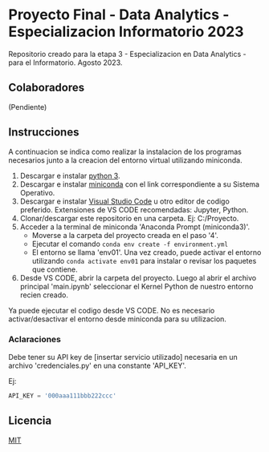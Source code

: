 # Proyecto Final - Data Analytics - Especializacion Informatorio 2023
Repositorio creado para la etapa 3 - Especializacion en Data Analytics - para el Informatorio. Agosto 2023.

## Colaboradores
(Pendiente)

## Instrucciones 
A continuacion se indica como realizar la instalacion de los programas necesarios junto a la creacion del entorno virtual utilizando miniconda.
1. Descargar e instalar [python 3](https://www.python.org/downloads/).
2. Descargar e instalar [miniconda](https://docs.conda.io/en/latest/miniconda.html#latest-miniconda-installer-links) con el link correspondiente a su Sistema Operativo.
3. Descargar e instalar [Visual Studio Code](https://code.visualstudio.com/download) u otro editor de codigo preferido. Extensiones de VS CODE recomendadas: Jupyter, Python.
4. Clonar/descargar este repositorio en una carpeta. Ej: C:/Proyecto.
5. Acceder a la terminal de miniconda 'Anaconda Prompt (miniconda3)'.
	* Moverse a la carpeta del proyecto creada en el paso '4'.
	* Ejecutar el comando `conda env create -f environment.yml`
	* El entorno se llama 'env01'. Una vez creado, puede activar el entorno utilizando `conda activate env01` para instalar o revisar los paquetes que contiene. 
6. Desde VS CODE, abrir la carpeta del proyecto. Luego al abrir el archivo principal 'main.ipynb' seleccionar el Kernel Python de nuestro entorno recien creado.

Ya puede ejecutar el codigo desde VS CODE. No es necesario activar/desactivar el entorno desde miniconda para su utilizacion.

### Aclaraciones
Debe tener su API key de [insertar servicio utilizado] necesaria en un archivo 'credenciales.py' en una constante 'API_KEY'.

Ej:
```python
API_KEY = '000aaa111bbb222ccc'
```

## Licencia
[MIT](https://choosealicense.com/licenses/mit/)